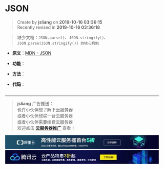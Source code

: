 JSON
===

> Create by **jsliang** on **2019-10-16 03:36:15**  
> Recently revised in **2019-10-16 03:36:18**

> 缺少文档：`JSON.parse()`、`JSON.stringify()`、`JSON.parse(JSON.stringify()) 的核心机制`

* **原文**：[MDN - JSON](https://developer.mozilla.org/zh-CN/docs/Web/JavaScript/Reference/Global_Objects/JSON)

* **功能**：

* **方法**：

* **代码**：

```js

```

---

> **jsliang** 广告推送：  
> 也许小伙伴想了解下云服务器  
> 或者小伙伴想买一台云服务器  
> 或者小伙伴需要续费云服务器  
> 欢迎点击 **[云服务器推广](https://github.com/LiangJunrong/document-library/blob/master/other-library/Monologue/%E7%A8%B3%E9%A3%9F%E8%89%B0%E9%9A%BE.md)** 查看！

[![图](../../../../public-repertory/img/z-small-seek-ali-3.jpg)](https://promotion.aliyun.com/ntms/act/qwbk.html?userCode=w7hismrh)
[![图](../../../../public-repertory/img/z-small-seek-tencent-2.jpg)](https://cloud.tencent.com/redirect.php?redirect=1014&cps_key=49f647c99fce1a9f0b4e1eeb1be484c9&from=console)


